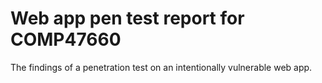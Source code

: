 # Web app pen test report for COMP47660
The findings of a penetration test on an intentionally vulnerable web app.

